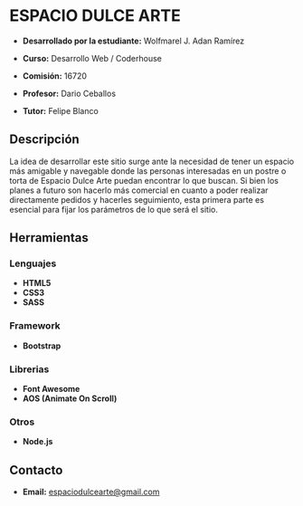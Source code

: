 # ESPACIO DULCE ARTE 

* **Desarrollado por la estudiante:** Wolfmarel J. Adan Ramírez

* **Curso:** Desarrollo Web / Coderhouse

* **Comisión:** 16720

* **Profesor:** Dario Ceballos

* **Tutor:** Felipe Blanco

## Descripción

La idea de desarrollar este sitio surge ante la necesidad de tener un espacio más amigable y navegable donde las personas interesadas en un postre o torta de Espacio Dulce Arte puedan encontrar lo que buscan.
Si bien los planes a futuro son hacerlo más comercial en cuanto a poder realizar directamente pedidos y hacerles seguimiento, esta primera parte es esencial para fijar los parámetros de lo que será el sitio.


## Herramientas

### Lenguajes
* **HTML5**
* **CSS3**
* **SASS**

### Framework
* **Bootstrap**

### Librerias
* **Font Awesome**
* **AOS (Animate On Scroll)**

### Otros
* **Node.js**

## Contacto

* **Email:** espaciodulcearte@gmail.com